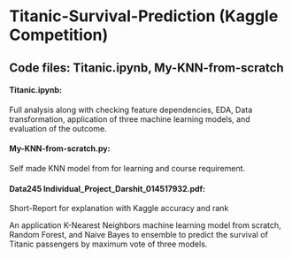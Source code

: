 # Titanic-Survival-Prediction (Kaggle Competition)
## Code files: Titanic.ipynb, My-KNN-from-scratch
#### Titanic.ipynb: 
Full analysis along with checking feature dependencies, EDA, Data transformation, application of three machine learning models, and evaluation of the outcome.

#### My-KNN-from-scratch.py: 
Self made KNN model from for learning and course requirement.

#### Data245 Individual_Project_Darshit_014517932.pdf:
Short-Report for explanation with Kaggle accuracy and rank

An application K-Nearest Neighbors machine learning model from scratch, Random Forest, and Naive Bayes to ensemble  to predict the survival of Titanic passengers by maximum vote of three models.
